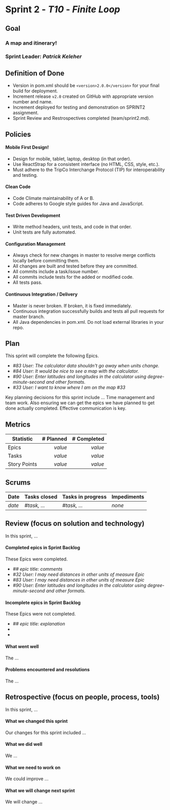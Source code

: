 # Sprint 2 - *T10* - *Finite Loop*

## Goal

### A map and itinerary!
### Sprint Leader: *Patrick Keleher*

## Definition of Done

* Version in pom.xml should be `<version>2.0.0</version>` for your final build for deployment.
* Increment release `v2.0` created on GitHub with appropriate version number and name.
* Increment deployed for testing and demonstration on SPRINT2 assignment.
* Sprint Review and Restrospectives completed (team/sprint2.md).


## Policies

#### Mobile First Design!
* Design for mobile, tablet, laptop, desktop (in that order).
* Use ReactStrap for a consistent interface (no HTML, CSS, style, etc.).
* Must adhere to the TripCo Interchange Protocol (TIP) for interoperability and testing.
#### Clean Code
* Code Climate maintainability of A or B.
* Code adheres to Google style guides for Java and JavaScript.
#### Test Driven Development
* Write method headers, unit tests, and code in that order.
* Unit tests are fully automated.
#### Configuration Management
* Always check for new changes in master to resolve merge conflicts locally before committing them.
* All changes are built and tested before they are committed.
* All commits include a task/issue number.
* All commits include tests for the added or modified code.
* All tests pass.
#### Continuous Integration / Delivery
* Master is never broken.  If broken, it is fixed immediately.
* Continuous integration successfully builds and tests all pull requests for master branch.
* All Java dependencies in pom.xml.  Do not load external libraries in your repo.


## Plan

This sprint will complete the following Epics.

* *#83 User: The calculator data shouldn't go away when units change.*
* *#84 User: It would be nice to see a map with the calculator.*
* *#90 User: Enter latitudes and longitudes in the calculator using degree-minute-second and other formats.*
* *#33 User: I want to know where I am on the map #33*



Key planning decisions for this sprint include ...
Time management and team work. Also ensuring we can get the epics we have planned to get done actually completed. Effective communication is key.

## Metrics

| Statistic | # Planned | # Completed |
| --- | ---: | ---: |
| Epics | *value* | *value* |
| Tasks |  *value*   | *value* |
| Story Points |  *value*  | *value* |


## Scrums

| Date | Tasks closed  | Tasks in progress | Impediments |
| :--- | :--- | :--- | :--- |
| *date* | *#task, ...* | *#task, ...* | *none* |


## Review (focus on solution and technology)

In this sprint, ...

#### Completed epics in Sprint Backlog

These Epics were completed.

* *## epic title: comments*
* *#32 User: I may need distances in other units of measure Epic*
* *#83 User: I may need distances in other units of measure Epic*
* *#90 User: Enter latitudes and longitudes in the calculator using degree-minute-second and other formats.*

#### Incomplete epics in Sprint Backlog

These Epics were not completed.

* *## epic title: explanation*
* 
*

#### What went well

The ...


#### Problems encountered and resolutions

The ...


## Retrospective (focus on people, process, tools)

In this sprint, ...

#### What we changed this sprint

Our changes for this sprint included ...

#### What we did well

We ...

#### What we need to work on

We could improve ...

#### What we will change next sprint

We will change ...
